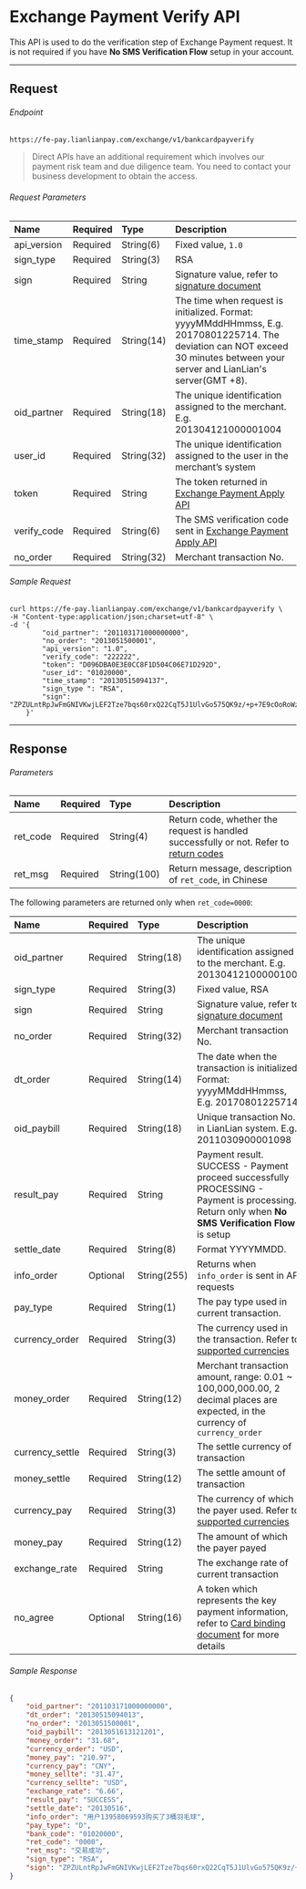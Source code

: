 # Exchange Payment Verify API

This API is used to do the verification step of Exchange Payment request. It is not required if you have **No SMS Verification Flow** setup in your account.

***

## Request

###### Endpoint

```html
https://fe-pay.lianlianpay.com/exchange/v1/bankcardpayverify
```

> Direct APIs have an additional requirement which involves our payment risk team and due diligence team. You need to contact your business development to obtain the access.

###### Request Parameters

|Name|Required|Type|Description|
|:---|:---|:---|:---|
|api_version|Required|String(6)|Fixed value, ```1.0```|
|sign_type|Required|String(3)|RSA |
|sign|Required|String|Signature value, refer to [signature document](signature.md)|
|time_stamp|Required|String(14)|The time when request is initialized. Format: yyyyMMddHHmmss, E.g. 20170801225714. The deviation can NOT exceed 30 minutes between your server and LianLian's server(GMT +8). |
|oid_partner|Required|String(18)|The unique identification assigned to the merchant. E.g. 201304121000001004|
|user_id|Required|String(32)|The unique identification assigned to the user in the merchant’s system|
|token|Required|String|The token returned in [Exchange Payment Apply API](exchange-payment-apply-api.md)|
|verify_code|Required|String(6)|The SMS verification code sent in [Exchange Payment Apply API](exchange-payment-apply-api.md)|
|no_order|Required|String(32)|Merchant transaction No.|

###### Sample Request

```curl
curl https://fe-pay.lianlianpay.com/exchange/v1/bankcardpayverify \
-H "Content-type:application/json;charset=utf-8" \
-d '{
    	"oid_partner": "201103171000000000",
    	"no_order": "2013051500001",
    	"api_version": "1.0",
    	"verify_code": "222222",
    	"token": "D096DBA0E3E0CC8F1D504C06E71D292D",
    	"user_id": "01020000",
    	"time_stamp": "20130515094137",
    	"sign_type ": "RSA",
    	"sign": "ZPZULntRpJwFmGNIVKwjLEF2Tze7bqs60rxQ22CqT5J1UlvGo575QK9z/+p+7E9cOoRoWzqR6xHZ6WVv3dloyGKDR0btvrdqPgUAoeaX/YOWzTh00vwcQ+HBtXE+vPTfAqjCTxiiSJEOY7ATCF1q7iP3sfQxhS0nDUug1LP3OLk="
    }'
```

***

## Response

###### Parameters

|Name|Required|Type|Description|
|:---|:---|:---|:---|
|ret_code|Required|String(4)|Return code, whether the request is handled successfully or not. Refer to [return codes](return-codes.md)|
|ret_msg|Required|String(100)|Return message, description of ```ret_code```, in Chinese |

The following parameters are returned only when ```ret_code=0000```:

|Name|Required|Type|Description|
|:---|:---|:---|:---|
|oid_partner|Required|String(18)|The unique identification assigned to the merchant. E.g. 201304121000001004|
|sign_type|Required|String(3)|Fixed value, RSA|
|sign|Required|String|Signature value, refer to [signature document](signature.md)|
|no_order|Required|String(32)|Merchant transaction No.|
|dt_order|Required|String(14)|The date when the transaction is initialized. Format: yyyyMMddHHmmss, E.g. 20170801225714|
|oid_paybill|Required|String(18)|Unique transaction No. in LianLian system. E.g. 2011030900001098|
|result_pay|Required|String| Payment result. <br> SUCCESS - Payment proceed successfully <br> PROCESSING -  Payment is processing. Return only when **No SMS Verification Flow** is setup|
|settle_date|Required|String(8)| Format YYYYMMDD. |
|info_order|Optional|String(255)| Returns when ```info_order``` is sent in API requests|
|pay_type|Required|String(1)| The pay type used in current transaction.|
|currency_order|Required|String(3)|The currency used in the transaction. Refer to [supported currencies](supported-currencies.md) |
|money_order|Required|String(12)|Merchant transaction amount, range: 0.01 ~ 100,000,000.00, 2 decimal places are expected, in the currency of ```currency_order```|
|currency_settle|Required|String(3)|The settle currency of transaction|
|money_settle|Required|String(12)|The settle amount of transaction|
|currency_pay|Required|String(3)| The currency of which the payer used. Refer to [supported currencies](supported-currencies.md)|
|money_pay|Required|String(12)|The amount of which the payer payed|
|exchange_rate|Required|String|The exchange rate of current transaction|
|no_agree|Optional|String(16)| A token which represents the key payment information, refer to [Card binding document](card-bind-overview.md) for more details |

###### Sample Response

```json
{
	"oid_partner": "201103171000000000",
	"dt_order": "20130515094013",
	"no_order": "2013051500001",
	"oid_paybill": "2013051613121201",
	"money_order": "31.68",
	"currency_order": "USD",
	"money_pay": "210.97",
	"currency_pay": "CNY",
	"money_sellte": "31.47",
	"currency_sellte": "USD",
	"exchange_rate": "6.66",
	"result_pay": "SUCCESS",
	"settle_date": "20130516",
	"info_order": "用户13958069593购买了3桶羽毛球",
	"pay_type": "D",
	"bank_code": "01020000",
	"ret_code": "0000",
	"ret_msg": "交易成功",
	"sign_type": "RSA",
	"sign": "ZPZULntRpJwFmGNIVKwjLEF2Tze7bqs60rxQ22CqT5J1UlvGo575QK9z/+p+7E9cOoRoWzqR6xHZ6WVv3dloyGKDR0btvrdqPgUAoeaX/YOWzTh00vwcQ+HBtXE+vPTfAqjCTxiiSJEOY7ATCF1q7iP3sfQxhS0nDUug1LP3OLk="
}
```

